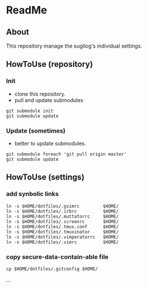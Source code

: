 ReadMe
============================================================

About
------------------------------------------------------------
This repository manage the sugilog's individual settings.

HowToUse (repository)
------------------------------------------------------------
### Init
- clone this repository.
- pull and update submodules
```
git submodule init
git submodule update
```

### Update (sometimes)
- better to update submodules.
```
git submodule foreach 'git pull origin master'
git submodule update
```

HowToUse (settings)
------------------------------------------------------------
### add synbolic links
```
ln -s $HOME/dotfiles/.gvimrc         $HOME/
ln -s $HOME/dotfiles/.irbrc          $HOME/
ln -s $HOME/dotfiles/.muttatorrc     $HOME/
ln -s $HOME/dotfiles/.screenrc       $HOME/
ln -s $HOME/dotfiles/.tmux.conf      $HOME/
ln -s $HOME/dotfiles/.tmuxinator     $HOME/
ln -s $HOME/dotfiles/.vimperatorrc   $HOME/
ln -s $HOME/dotfiles/.vimrc          $HOME/
```

### copy secure-data-contain-able file
```
cp $HOME/dotfiles/.gitconfig $HOME/
```


...
